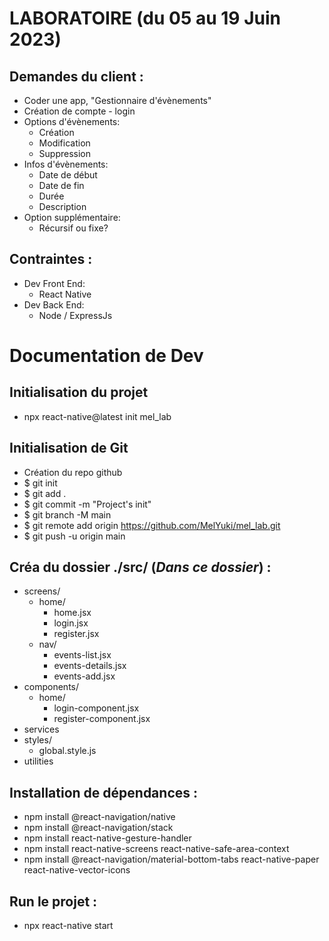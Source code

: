 # LABORATOIRE (du 05 au 19 Juin 2023)
## Demandes du client :
- Coder une app, "Gestionnaire d'évènements"
- Création de compte - login
- Options d'évènements:
   * Création
   * Modification
   * Suppression
- Infos d'évènements:
   * Date de début
   * Date de fin
   * Durée
   * Description
- Option supplémentaire:
   * Récursif ou fixe?

## Contraintes :
- Dev Front End:
   * React Native
- Dev Back End:
   * Node / ExpressJs

# Documentation de Dev

## Initialisation du projet
   - npx react-native@latest init mel_lab
## Initialisation de Git
   - Création du repo github
   - $ git init
   - $ git add .
   - $ git commit -m "Project's init"
   - $ git branch -M main
   - $ git remote add origin https://github.com/MelYuki/mel_lab.git
   - $ git push -u origin main
## Créa du dossier ./src/ (<i>Dans ce dossier</i>) :
   - screens/
      * home/
         * home.jsx
         * login.jsx
         * register.jsx
      * nav/
         * events-list.jsx
         * events-details.jsx
         * events-add.jsx
   - components/
      * home/
         * login-component.jsx
         * register-component.jsx
   - services
   - styles/
      * global.style.js
   - utilities
## Installation de dépendances :
   - npm install @react-navigation/native
   - npm install @react-navigation/stack
   - npm install react-native-gesture-handler
   - npm install react-native-screens react-native-safe-area-context
   - npm install @react-navigation/material-bottom-tabs react-native-paper react-native-vector-icons
## Run le projet :
   - npx react-native start